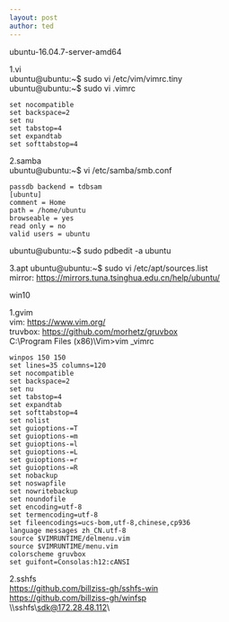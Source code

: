 ```yaml
---
layout: post
author: ted
---
```

ubuntu-16.04.7-server-amd64

1.vi  
ubuntu@ubuntu:~$ sudo vi /etc/vim/vimrc.tiny  
ubuntu@ubuntu:~$ sudo vi .vimrc
```
set nocompatible
set backspace=2
set nu
set tabstop=4
set expandtab
set softtabstop=4
```

2.samba  
ubuntu@ubuntu:~$ vi /etc/samba/smb.conf  
```
passdb backend = tdbsam  
[ubuntu]  
comment = Home  
path = /home/ubuntu  
browseable = yes  
read only = no  
valid users = ubuntu
```
ubuntu@ubuntu:~$ sudo pdbedit -a ubuntu  

3.apt
ubuntu@ubuntu:~$ sudo vi /etc/apt/sources.list  
mirror: <https://mirrors.tuna.tsinghua.edu.cn/help/ubuntu/>  

win10

1.gvim  
vim: <https://www.vim.org/>  
truvbox: <https://github.com/morhetz/gruvbox>  
C:\\Program Files \(x86\)\\Vim\>vim _vimrc  
```
winpos 150 150  
set lines=35 columns=120  
set nocompatible  
set backspace=2  
set nu  
set tabstop=4  
set expandtab  
set softtabstop=4  
set nolist  
set guioptions-=T  
set guioptions-=m  
set guioptions-=l  
set guioptions-=L  
set guioptions-=r  
set guioptions-=R  
set nobackup  
set noswapfile  
set nowritebackup  
set noundofile  
set encoding=utf-8  
set termencoding=utf-8  
set fileencodings=ucs-bom,utf-8,chinese,cp936  
language messages zh_CN.utf-8  
source $VIMRUNTIME/delmenu.vim  
source $VIMRUNTIME/menu.vim  
colorscheme gruvbox  
set guifont=Consolas:h12:cANSI  
```
2.sshfs  
<https://github.com/billziss-gh/sshfs-win>  
<https://github.com/billziss-gh/winfsp>  
\\\\sshfs\sdk@172.28.48.112\ 

